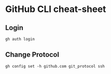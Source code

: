 # GitHub CLI cheat-sheet

## Login
```bash
gh auth login
```

## Change Protocol
```
gh config set -h github.com git_protocol ssh
```


